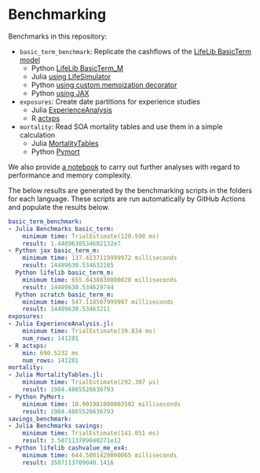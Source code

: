 # Benchmarking

Benchmarks in this repository:

* `basic_term_benchmark`: Replicate the cashflows of the [LifeLib BasicTerm model](https://github.com/lifelib-dev/lifelib/tree/main/lifelib/libraries/basiclife/BasicTerm_M)
    * Python [LifeLib BasicTerm_M](https://github.com/lifelib-dev/lifelib/tree/main/lifelib/libraries/basiclife/BasicTerm_M)
    * Julia [using LifeSimulator](https://github.com/JuliaActuary/LifeSimulator.jl)
    * Python [using custom memoization decorator](https://github.com/actuarialopensource/benchmarks/blob/main/Python/basicterm_scratch.py)
    * Python [using JAX](https://github.com/actuarialopensource/benchmarks/blob/main/Python/basicterm_jax.py)
* `exposures`: Create date partitions for experience studies
    * Julia [ExperienceAnalysis](https://github.com/JuliaActuary/ExperienceAnalysis.jl)
    * R [actxps](https://github.com/mattheaphy/actxps)
* `mortality`: Read SOA mortality tables and use them in a simple calculation
    * Julia [MortalityTables](https://github.com/JuliaActuary/MortalityTables.jl)
    * Python [Pymort](https://github.com/actuarialopensource/pymort)

We also provide [a notebook](Julia/notebooks/analysis.ipynb) to carry out further analyses with regard to performance and memory complexity.

The below results are generated by the benchmarking scripts in the folders for each language. These scripts are run automatically by GitHub Actions and populate the results below. 
```yaml 
basic_term_benchmark:
- Julia Benchmarks basic_term:
    minimum time: TrialEstimate(120.598 ms)
    result: 1.4489630534602132e7
- Python jax basic_term_m:
    minimum time: 137.4137119999972 milliseconds
    result: 14489630.534632105
  Python lifelib basic_term_m:
    minimum time: 655.8438830000028 milliseconds
    result: 14489630.534629744
  Python scratch basic_term_m:
    minimum time: 547.118507999997 milliseconds
    result: 14489630.53463211
exposures:
- Julia ExperienceAnalysis.jl:
    minimum time: TrialEstimate(39.834 ms)
    num_rows: 141281
- R actxps:
    min: 690.5232 ms
    num_rows: 141281
mortality:
- Julia MortalityTables.jl:
    minimum time: TrialEstimate(292.307 μs)
    result: 1904.4865526636793
- Python PyMort:
    minimum time: 10.901981000003502 milliseconds
    result: 1904.4865526636793
savings_benchmark:
- Julia Benchmarks savings:
    minimum time: TrialEstimate(141.051 ms)
    result: 3.507113709040271e12
- Python lifelib cashvalue_me_ex4:
    minimum time: 644.5081420000065 milliseconds
    result: 3507113709040.1416
```